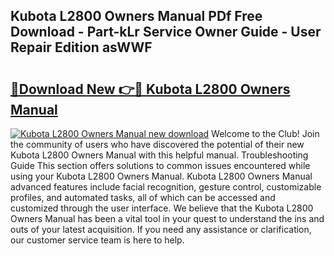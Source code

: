 ## Kubota L2800 Owners Manual PDf Free Download - Part-kLr Service Owner Guide - User Repair Edition asWWF

# <h2><a href="http://bc89905.oget.top/?id=Kubota+L2800+Owners+Manual">🔗Download New 👉🔴 Kubota L2800 Owners Manual</a></h2>

[![Kubota L2800 Owners Manual new download](https://i.imgur.com/5g1atiW.png)](http://bc89905.oget.top/?id=Kubota+L2800+Owners+Manual)
Welcome to the Club! Join the community of users who have discovered the potential of their new Kubota L2800 Owners Manual with this helpful manual. Troubleshooting Guide This section offers solutions to common issues encountered while using your Kubota L2800 Owners Manual. Kubota L2800 Owners Manual advanced features include facial recognition, gesture control, customizable profiles, and automated tasks, all of which can be accessed and customized through the user interface. We believe that the Kubota L2800 Owners Manual has been a vital tool in your quest to understand the ins and outs of your latest acquisition. If you need any assistance or clarification, our customer service team is here to help.
